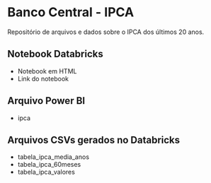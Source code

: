# Banco Central - IPCA
Repositório de arquivos e dados sobre o IPCA dos últimos 20 anos.

## Notebook Databricks

<ul>
<li>Notebook em HTML</li>
<li>Link do notebook</li>
</ul>

## Arquivo Power BI

<ul>
<li>ipca</li>
</ul>

## Arquivos CSVs gerados no Databricks

<ul>
<li>tabela_ipca_media_anos</li>
<li>tabela_ipca_60meses</li>
<li>tabela_ipca_valores</li>
</ul>

